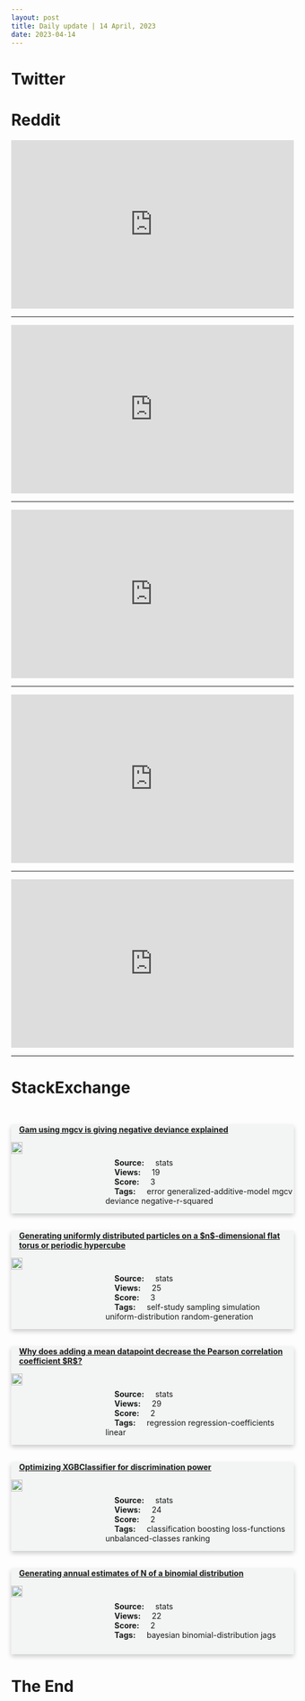 ```yaml
---
layout: post
title: Daily update | 14 April, 2023
date: 2023-04-14
---
```


<script async src="https://platform.twitter.com/widgets.js" charset="utf-8"></script>


<script src='https://storage.ko-fi.com/cdn/scripts/overlay-widget.js'></script>
<script>
  kofiWidgetOverlay.draw('themldojo', {
    'type': 'floating-chat',
    'floating-chat.donateButton.text': 'Support me',
    'floating-chat.donateButton.background-color': '#f45d22',
    'floating-chat.donateButton.text-color': '#fff'
  });
</script>

# Twitter 

<blockquote class="twitter-tweet"><a href="https://twitter.com/nitin_gadkari/status/1646522442842771461"></a></blockquote>

<blockquote class="twitter-tweet"><a href="https://twitter.com/TimSweeneyEpic/status/1646645582583267328"></a></blockquote>

<blockquote class="twitter-tweet"><a href="https://twitter.com/gp_pulipaka/status/1646338936648679426"></a></blockquote>

<blockquote class="twitter-tweet"><a href="https://twitter.com/_alexbrogan/status/1646502310187606018"></a></blockquote>

<blockquote class="twitter-tweet"><a href="https://twitter.com/the_IAS/status/1646471769446817792"></a></blockquote>

<blockquote class="twitter-tweet"><a href="https://twitter.com/ylecun/status/1646376807640203264"></a></blockquote>

<blockquote class="twitter-tweet"><a href="https://twitter.com/MetaAI/status/1646530974879195137"></a></blockquote>

<blockquote class="twitter-tweet"><a href="https://twitter.com/ylecun/status/1646489256595013633"></a></blockquote>

<blockquote class="twitter-tweet"><a href="https://twitter.com/DeepMind/status/1646479305000603651"></a></blockquote>

<blockquote class="twitter-tweet"><a href="https://twitter.com/GoogleAI/status/1646604887420207104"></a></blockquote>

# Reddit 

<iframe id="reddit-embed" src="https://www.redditmedia.com/r/MachineLearning/comments/12kl20l/p_open_in_overleaf_browser_extension_to_open?ref_source=embed&amp;ref=share&amp;embed=true" sandbox="allow-scripts allow-same-origin allow-popups" style="border: none;" height="300" width="100%" scrolling="yes"></iframe>
<hr style="width:100%;text-align:left;margin-left:0">
<iframe id="reddit-embed" src="https://www.redditmedia.com/r/datascience/comments/12kjrc2/i_have_been_in_this_company_for_5_months_and_have?ref_source=embed&amp;ref=share&amp;embed=true" sandbox="allow-scripts allow-same-origin allow-popups" style="border: none;" height="300" width="100%" scrolling="yes"></iframe>
<hr style="width:100%;text-align:left;margin-left:0">
<iframe id="reddit-embed" src="https://www.redditmedia.com/r/datascience/comments/12kmpif/anyone_else_struggling_to_find_work?ref_source=embed&amp;ref=share&amp;embed=true" sandbox="allow-scripts allow-same-origin allow-popups" style="border: none;" height="300" width="100%" scrolling="yes"></iframe>
<hr style="width:100%;text-align:left;margin-left:0">
<iframe id="reddit-embed" src="https://www.redditmedia.com/r/dataengineering/comments/12knal1/interviewer_wants_me_to_go_into_detail_about?ref_source=embed&amp;ref=share&amp;embed=true" sandbox="allow-scripts allow-same-origin allow-popups" style="border: none;" height="300" width="100%" scrolling="yes"></iframe>
<hr style="width:100%;text-align:left;margin-left:0">
<iframe id="reddit-embed" src="https://www.redditmedia.com/r/dataengineering/comments/12l9mzx/who_owns_data_quality?ref_source=embed&amp;ref=share&amp;embed=true" sandbox="allow-scripts allow-same-origin allow-popups" style="border: none;" height="300" width="100%" scrolling="yes"></iframe>
<hr style="width:100%;text-align:left;margin-left:0">

<style>
.card {
box-shadow: 0 4px 8px 0 rgba(0,0,0,0.2);
transition: 0.3s;
width: 100%;
background-color: #F3F4F4;
}
p{
    margin-left:  3em;
    padding-top: 1em;
}
.part2{
    display: grid;
    grid-template-columns: 1fr 3fr;
}
h4{
    margin: 1em;
}

.card:hover {
box-shadow: 0 8px 16px 0 rgba(0,0,0,0.2);
}
b {
padding: 2px 16px;
}
</style>
  
# StackExchange 


  <br>
  <div class="card">
  <h4><a href='https://stats.stackexchange.com/questions/612779/gam-using-mgcv-is-giving-negative-deviance-explained'>Gam using mgcv is giving negative deviance explained</a></h4> 
  <div class="part2">
      <img src="https://cdn.sstatic.net/Sites/stats/Img/apple-touch-icon@2.png?v=344f57aa10cc" alt="Img missing!" style="width:40%">
      <p><b>Source:</b> stats<br><b>Views:</b> 19<br><b>Score:</b> 3<br><b>Tags:</b> <span class="badge badge-dark">error</span> <span class="badge badge-dark">generalized-additive-model</span> <span class="badge badge-dark">mgcv</span> <span class="badge badge-dark">deviance</span> <span class="badge badge-dark">negative-r-squared</span></p> 
  </div>
  </div>
      
  <br>
  <div class="card">
  <h4><a href='https://stats.stackexchange.com/questions/612754/generating-uniformly-distributed-particles-on-a-n-dimensional-flat-torus-or-pe'>Generating uniformly distributed particles on a $n$-dimensional flat torus or periodic hypercube</a></h4> 
  <div class="part2">
      <img src="https://cdn.sstatic.net/Sites/stats/Img/apple-touch-icon@2.png?v=344f57aa10cc" alt="Img missing!" style="width:40%">
      <p><b>Source:</b> stats<br><b>Views:</b> 25<br><b>Score:</b> 3<br><b>Tags:</b> <span class="badge badge-dark">self-study</span> <span class="badge badge-dark">sampling</span> <span class="badge badge-dark">simulation</span> <span class="badge badge-dark">uniform-distribution</span> <span class="badge badge-dark">random-generation</span></p> 
  </div>
  </div>
      
  <br>
  <div class="card">
  <h4><a href='https://stats.stackexchange.com/questions/612819/why-does-adding-a-mean-datapoint-decrease-the-pearson-correlation-coefficient-r'>Why does adding a mean datapoint decrease the Pearson correlation coefficient $R$?</a></h4> 
  <div class="part2">
      <img src="https://cdn.sstatic.net/Sites/stats/Img/apple-touch-icon@2.png?v=344f57aa10cc" alt="Img missing!" style="width:40%">
      <p><b>Source:</b> stats<br><b>Views:</b> 29<br><b>Score:</b> 2<br><b>Tags:</b> <span class="badge badge-dark">regression</span> <span class="badge badge-dark">regression-coefficients</span> <span class="badge badge-dark">linear</span></p> 
  </div>
  </div>
      
  <br>
  <div class="card">
  <h4><a href='https://stats.stackexchange.com/questions/612785/optimizing-xgbclassifier-for-discrimination-power'>Optimizing XGBClassifier for discrimination power</a></h4> 
  <div class="part2">
      <img src="https://cdn.sstatic.net/Sites/stats/Img/apple-touch-icon@2.png?v=344f57aa10cc" alt="Img missing!" style="width:40%">
      <p><b>Source:</b> stats<br><b>Views:</b> 24<br><b>Score:</b> 2<br><b>Tags:</b> <span class="badge badge-dark">classification</span> <span class="badge badge-dark">boosting</span> <span class="badge badge-dark">loss-functions</span> <span class="badge badge-dark">unbalanced-classes</span> <span class="badge badge-dark">ranking</span></p> 
  </div>
  </div>
      
  <br>
  <div class="card">
  <h4><a href='https://stats.stackexchange.com/questions/612850/generating-annual-estimates-of-n-of-a-binomial-distribution'>Generating annual estimates of N of a binomial distribution</a></h4> 
  <div class="part2">
      <img src="https://cdn.sstatic.net/Sites/stats/Img/apple-touch-icon@2.png?v=344f57aa10cc" alt="Img missing!" style="width:40%">
      <p><b>Source:</b> stats<br><b>Views:</b> 22<br><b>Score:</b> 2<br><b>Tags:</b> <span class="badge badge-dark">bayesian</span> <span class="badge badge-dark">binomial-distribution</span> <span class="badge badge-dark">jags</span></p> 
  </div>
  </div>
      
# The End